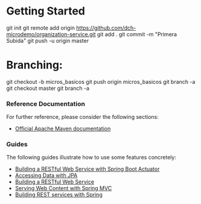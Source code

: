 # Getting Started
git init
git remote add origin https://github.com/dch-microdemo/organization-service.git
git add .
git commit -m "Primera Subida"
git push -u origin master

# Branching:
git checkout -b micros_basicos
git push origin micros_basicos
git branch -a
git checkout master
git branch -a
### Reference Documentation
For further reference, please consider the following sections:

* [Official Apache Maven documentation](https://maven.apache.org/guides/index.html)

### Guides
The following guides illustrate how to use some features concretely:

* [Building a RESTful Web Service with Spring Boot Actuator](https://spring.io/guides/gs/actuator-service/)
* [Accessing Data with JPA](https://spring.io/guides/gs/accessing-data-jpa/)
* [Building a RESTful Web Service](https://spring.io/guides/gs/rest-service/)
* [Serving Web Content with Spring MVC](https://spring.io/guides/gs/serving-web-content/)
* [Building REST services with Spring](https://spring.io/guides/tutorials/bookmarks/)

